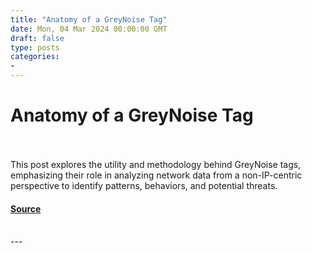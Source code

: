 ```yaml
---
title: "Anatomy of a GreyNoise Tag"
date: Mon, 04 Mar 2024 00:00:00 GMT
draft: false
type: posts
categories: 
- 
---
```

# Anatomy of a GreyNoise Tag

<br/>

<br/>
This post explores the utility and methodology behind GreyNoise tags, emphasizing their role in analyzing network data from a non-IP-centric perspective to identify patterns, behaviors, and potential threats.

#### [Source](https://www.greynoise.io/blog/anatomy-of-a-greynoise-tag)

<br/>
---
